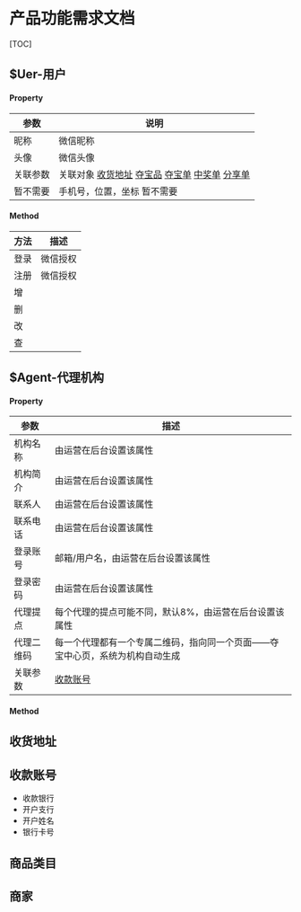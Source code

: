 # 产品功能需求文档

[TOC]

## $Uer-用户

#### Property

<!-- 
参数：描述
昵称：微信昵称
头像：微信头像
地理位置：读取用户的微信位置（国家-省-市）
收货地址：参考对象 [收货地址](id)

[id]:www.baidu.com 

-->

|   参数   |                                 说明                                |
| -------- | ------------------------------------------------------------------- |
| 昵称     | 微信昵称                                                            |
| 头像     | 微信头像                                                            |
| 关联参数 | 关联对象 [收货地址](id) [夺宝品]() [夺宝单]() [中奖单]() [分享单]() |
| 暂不需要 | 手机号，位置，坐标 暂不需要                                         |


[id]: www.baidu.com

#### Method
| 方法 |   描述   |
| ---- | -------- |
| 登录 | 微信授权 |
| 注册 | 微信授权 |
| 增   |         |
| 删   |          |
| 改   |          |
| 查   |          |

## $Agent-代理机构

#### Property

|    参数    |                        描述                        |
| ---------- | -------------------------------------------------------- |
| 机构名称   | 由运营在后台设置该属性                                   |
| 机构简介   | 由运营在后台设置该属性                                   |
| 联系人     | 由运营在后台设置该属性                                   |
| 联系电话   | 由运营在后台设置该属性                                   |
| 登录账号   | 邮箱/用户名，由运营在后台设置该属性                      |
| 登录密码   | 由运营在后台设置该属性                                   |
| 代理提点   | 每个代理的提点可能不同，默认8%，由运营在后台设置该属性   |
| 代理二维码 | 每一个代理都有一个专属二维码，指向同一个页面——夺宝中心页，系统为机构自动生成 |
| 关联参数   | [收款账号]()                                             |

#### Method



## 收货地址

## 收款账号

* 收款银行
* 开户支行
* 开户姓名
* 银行卡号

## 商品类目

## 商家






